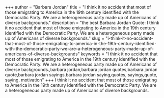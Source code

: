 +++
author = "Barbara Jordan"
title = "I think it no accident that most of those emigrating to America in the 19th century identified with the Democratic Party. We are a heterogeneous party made up of Americans of diverse backgrounds."
description = "the best Barbara Jordan Quote: I think it no accident that most of those emigrating to America in the 19th century identified with the Democratic Party. We are a heterogeneous party made up of Americans of diverse backgrounds."
slug = "i-think-it-no-accident-that-most-of-those-emigrating-to-america-in-the-19th-century-identified-with-the-democratic-party-we-are-a-heterogeneous-party-made-up-of-americans-of-diverse-backgrounds"
keywords = "I think it no accident that most of those emigrating to America in the 19th century identified with the Democratic Party. We are a heterogeneous party made up of Americans of diverse backgrounds.,barbara jordan,barbara jordan quotes,barbara jordan quote,barbara jordan sayings,barbara jordan saying,quotes, sayings,quote, saying, motivation"
+++
I think it no accident that most of those emigrating to America in the 19th century identified with the Democratic Party. We are a heterogeneous party made up of Americans of diverse backgrounds.
